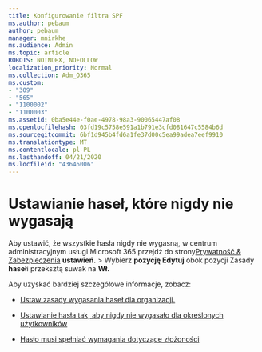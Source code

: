 ```yaml
---
title: Konfigurowanie filtra SPF
ms.author: pebaum
author: pebaum
manager: mnirkhe
ms.audience: Admin
ms.topic: article
ROBOTS: NOINDEX, NOFOLLOW
localization_priority: Normal
ms.collection: Adm_O365
ms.custom:
- "309"
- "565"
- "1100002"
- "1100003"
ms.assetid: 0ba5e44e-f0ae-4978-98a3-90065447af08
ms.openlocfilehash: 03fd19c5758e591a1b791e3cfd081647c5584b6d
ms.sourcegitcommit: 6bf1d945b4fd6a1fe37d00c5ea99adea7eef9910
ms.translationtype: MT
ms.contentlocale: pl-PL
ms.lasthandoff: 04/21/2020
ms.locfileid: "43646006"
---
```

# <a name="set-passwords-to-never-expire"></a>Ustawianie haseł, które nigdy nie wygasają

Aby ustawić, że wszystkie hasła nigdy nie wygasną, w centrum administracyjnym usługi Microsoft 365 przejdź do strony[Prywatność &amp; Zabezpieczenia](https://portal.office.com/adminportal/home#/settings/security) **ustawień.** >  Wybierz **pozycję Edytuj** obok pozycji Zasady **haseł**i przeksztą suwak na **Wł.**
  
Aby uzyskać bardziej szczegółowe informacje, zobacz: 

- [Ustaw zasady wygasania haseł dla organizacji.](https://docs.microsoft.com/office365/admin/manage/set-password-expiration-policy)
  
- [Ustawianie hasła tak, aby nigdy nie wygasało dla określonych użytkowników](https://docs.microsoft.com/office365/admin/add-users/set-password-to-never-expire)

- [Hasło musi spełniać wymagania dotyczące złożoności](https://docs.microsoft.com/windows/security/threat-protection/security-policy-settings/password-must-meet-complexity-requirements)
  